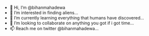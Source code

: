 - 👋 Hi, I’m @bihanmahadewa
- 👀 I’m interested in finding aliens...
- 🌱 I’m currently learning everything that humans have discovered...
- 💞️ I’m looking to collaborate on anything you got if i got time...
- 📫 Reach me on twitter @bihanmahadewa...

<!---
bihanmahadewa/bihanmahadewa is a ✨ special ✨ repository because its `README.md` (this file) appears on your GitHub profile.
You can click the Preview link to take a look at your changes.
--->

